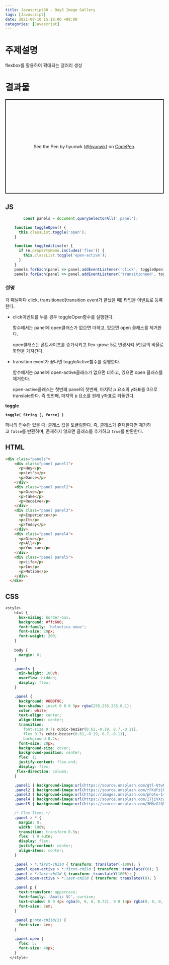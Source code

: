 ```yaml
---
title: Javascript30 - Day5 Image Gallery
tags: [Javascript]
date: 2021-09-10 15:18:00 +09:00
categories: [Javascript]
---
```


# 주제설명

flexbox를 활용하여 확대되는 갤러리 생성

# 결과물 
<p class="codepen" data-height="600" data-default-tab="result" data-slug-hash="OJggypw" data-user="hyunwk" style="height: 300px; box-sizing: border-box; display: flex; align-items: center; justify-content: center; border: 2px solid; margin: 1em 0; padding: 1em;">
  <span>See the Pen <a href="https://codepen.io/hyunwk/pen/OJggypw">
  </a> by hyunwk (<a href="https://codepen.io/hyunwk">@hyunwk</a>)
  on <a href="https://codepen.io">CodePen</a>.</span>
</p>
<script async src="https://cpwebassets.codepen.io/assets/embed/ei.js"></script>

## JS

```jsx
		const panels = document.querySelectorAll('.panel');

    function toggleOpen() {
      this.classList.toggle('open');
    }

    function toggleActive(e) {
      if (e.propertyName.includes('flex')) {
        this.classList.toggle('open-active');
      }
    }
    panels.forEach(panel => panel.addEventListener('click', toggleOpen));
    panels.forEach(panel => panel.addEventListener('transitionend', toggleActive));
```

### 설명

각 패널마다 click, transitioned(transition event가 끝났을 때) 타입을 이벤트로 등록 한다.

- click이벤트를 누를 경우 toggleOpen함수를 실행한다.

    함수에서는 panel에 open클래스가 없으면 더하고, 있으면 open 클래스를 제거한다.

    open클래스는 폰트사이즈를 증가시키고 flex-grow: 5로 변경시켜 5만큼의 비율로 화면을 가져간다.

- transition event가 끝나면 toggleActive함수를 실행한다.

    함수에서는 panel에 open-active클래스가 없으면 더하고, 있으면 open 클래스를 제거한다.

    open-active클래스는 첫번째 panel의 첫번째, 마지막 p 요소의 y좌표를 0으로 translate한다. 즉 첫번째, 마지막 p 요소를 원래 y좌표로 되돌린다.

**toggle**

**`toggle( String [, force] )`**

하나의 인수만 있을 때: 클래스 값을 토글링한다. 즉, 클래스가 존재한다면 제거하고 `false`를 반환하며, 존재하지 않으면 클래스를 추가하고 `true`를 반환한다.


## HTML

```html
<div class="panels">
    <div class="panel panel1">
      <p>Hey</p>
      <p>Let's</p>
      <p>Dance</p>
    </div>
    <div class="panel panel2">
      <p>Give</p>
      <p>Take</p>
      <p>Receive</p>
    </div>
    <div class="panel panel3">
      <p>Experience</p>
      <p>It</p>
      <p>Today</p>
    </div>
    <div class="panel panel4">
      <p>Give</p>
      <p>All</p>
      <p>You can</p>
    </div>
    <div class="panel panel5">
      <p>Life</p>
      <p>In</p>
      <p>Motion</p>
    </div>
  </div>
```

## CSS

```css
<style>
    html {
      box-sizing: border-box;
      background: #ffc600;
      font-family: 'helvetica neue';
      font-size: 20px;
      font-weight: 200;
    }
    
    body {
      margin: 0;
    }

    .panels {
      min-height: 100vh;
      overflow: hidden;
      display: flex;
    }

    .panel {
      background: #6B0F9C;
      box-shadow: inset 0 0 0 5px rgba(255,255,255,0.1);
      color: white;
      text-align: center;
      align-items: center;
      transition:
        font-size 0.7s cubic-bezier(0.61,-0.19, 0.7,-0.11),
        flex 0.7s cubic-bezier(0.61,-0.19, 0.7,-0.11),
        background 0.2s;
      font-size: 20px;
      background-size: cover;
      background-position: center;
      flex: 1;
      justify-content: flex-end;
      display: flex;
     flex-direction: column;
    }

    .panel1 { background-image:url(https://source.unsplash.com/gYl-UtwNg_I/1500x1500); }
    .panel2 { background-image:url(https://source.unsplash.com/rFKUFzjPYiQ/1500x1500); }
    .panel3 { background-image:url(https://images.unsplash.com/photo-1465188162913-8fb5709d6d57?ixlib=rb-0.3.5&q=80&fm=jpg&crop=faces&cs=tinysrgb&w=1500&h=1500&fit=crop&s=967e8a713a4e395260793fc8c802901d); }
    .panel4 { background-image:url(https://source.unsplash.com/ITjiVXcwVng/1500x1500); }
    .panel5 { background-image:url(https://source.unsplash.com/3MNzGlQM7qs/1500x1500); }

    /* Flex Items */
    .panel > * {
      margin: 0;
      width: 100%;
      transition: transform 0.5s;
      flex: 1 0 auto;
      display: flex;
      justify-content: center;
      align-items: center; 
    }

    .panel > *:first-child { transform: translateY(-100%); }
    .panel.open-active > *:first-child { transform: translateY(0); }
    .panel > *:last-child { transform: translateY(100%); }
    .panel.open-active > *:last-child { transform: translateY(0); }

    .panel p {
      text-transform: uppercase;
      font-family: 'Amatic SC', cursive;
      text-shadow: 0 0 4px rgba(0, 0, 0, 0.72), 0 0 14px rgba(0, 0, 0, 0.45);
      font-size: 2em;
    }
    
    .panel p:nth-child(2) {
      font-size: 4em;
    }

    .panel.open {
      flex: 5;
      font-size: 40px;
    }
  </style>
```
